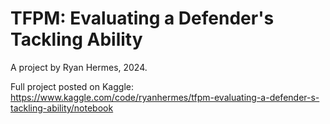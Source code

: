 # TFPM: Evaluating a Defender's Tackling Ability
A project by Ryan Hermes, 2024.

Full project posted on Kaggle: https://www.kaggle.com/code/ryanhermes/tfpm-evaluating-a-defender-s-tackling-ability/notebook

